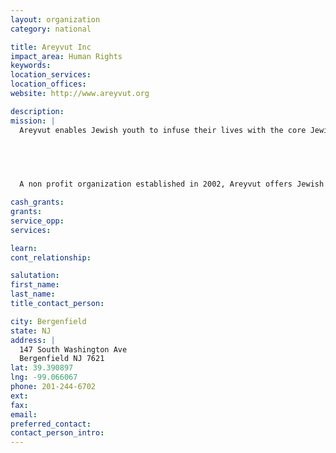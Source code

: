 ```yaml
---
layout: organization
category: national

title: Areyvut Inc
impact_area: Human Rights
keywords: 
location_services: 
location_offices: 
website: http://www.areyvut.org

description: 
mission: |
  Areyvut enables Jewish youth to infuse their lives with the core Jewish values of chesed (kindness), tzedakah (charity) and tikkun olam (social action) so that they become thoughtful, giving members of the Jewish community of tomorrow.

  

  

  A non profit organization established in 2002, Areyvut offers Jewish day schools, educators, synagogues and community centers unique opportunities to empower and enrich youth by creating innovative and meaningful programs that make these core Jewish values a reality.

cash_grants: 
grants: 
service_opp: 
services: 

learn: 
cont_relationship: 

salutation: 
first_name: 
last_name: 
title_contact_person: 

city: Bergenfield
state: NJ
address: |
  147 South Washington Ave  
  Bergenfield NJ 7621
lat: 39.390897
lng: -99.066067
phone: 201-244-6702
ext: 
fax: 
email: 
preferred_contact: 
contact_person_intro: 
---
```

